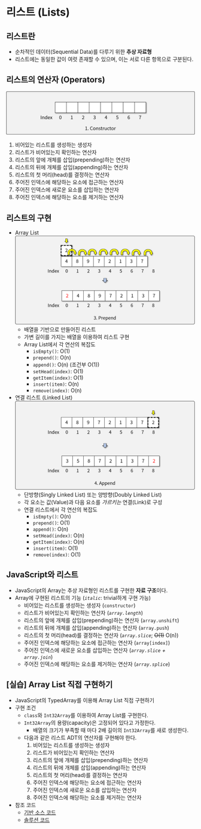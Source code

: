 # 리스트 (Lists)

## 리스트란

- 순차적인 데이터(Sequential Data)를 다루기 위한 **추상 자료형**
- 리스트에는 동일한 값이 여럿 존재할 수 있으며, 이는 서로 다른 항목으로 구분된다.

## 리스트의 연산자 (Operators)

![리스트의 연산자](img/1.png)

1. 비어있는 리스트를 생성하는 생성자
1. 리스트가 비어있는지 확인하는 연산자
1. 리스트의 앞에 개체를 삽입(prepending)하는 연산자
1. 리스트의 뒤에 개체를 삽입(appending)하는 연산자
1. 리스트의 첫 머리(head)를 결정하는 연산자
1. 주어진 인덱스에 해당하는 요소에 접근하는 연산자
1. 주어진 인덱스에 새로운 요소를 삽입하는 연산자
1. 주어진 인덱스에 해당하는 요소를 제거하는 연산자

## 리스트의 구현

- Array List
![Array List](img/2.png)
  - 배열을 기반으로 만들어진 리스트
  - 가변 길이를 가지는 배열을 이용하여 리스트 구현
  - Array List에서 각 연산의 복잡도
    - `isEmpty()`: O(1)
    - `prepend()`: O(n)
    - `append()`: O(n) (조건부 O(1))
    - `setHead(index)`: O(1)
    - `getItem(index)`: O(1)
    - `insert(item)`: O(n)
    - `remove(index)`: O(n)
- 연결 리스트 (Linked List)
![Linked List](img/3.png)
  - 단방향(Singly Linked List) 또는 양방향(Doubly Linked List)
  - 각 요소는 값(Value)과 다음 요소를 *가르키는* 연결(Link)로 구성
  - 연결 리스트에서 각 연산의 복잡도
    - `isEmpty()`: O(n)
    - `prepend()`: O(1)
    - `append()`: O(n)
    - `setHead(index)`: O(n)
    - `getItem(index)`: O(n)
    - `insert(item)`: O(1)
    - `remove(index)`: O(1)

## JavaScript와 리스트

- JavaScript의 Array는 추상 자료형인 리스트를 구현한 **자료 구조**이다.
- Array에 구현된 리스트의 기능 (*`italic`*: trivial하게 구현 가능)
  - 비어있는 리스트를 생성하는 생성자 (`constructor`)
  - 리스트가 비어있는지 확인하는 연산자 (*`array.length`*)
  - 리스트의 앞에 개체를 삽입(prepending)하는 연산자 (`array.unshift`)
  - 리스트의 뒤에 개체를 삽입(appending)하는 연산자 (`array.push`)
  - 리스트의 첫 머리(head)를 결정하는 연산자 (*`array.slice`*; ~~O(1)~~ O(n))
  - 주어진 인덱스에 해당하는 요소에 접근하는 연산자 (`array[index]`)
  - 주어진 인덱스에 새로운 요소를 삽입하는 연산자 (*`array.slice` + `array.join`*)
  - 주어진 인덱스에 해당하는 요소를 제거하는 연산자 (*`array.splice`*)

## [실습] Array List 직접 구현하기

- JavaScript의 TypedArray를 이용해 Array List 직접 구현하기
- 구현 조건
  - `class`와 `Int32Array`를 이용하여 Array List를 구현한다.
  - `Int32Array`의 용량(capacity)은 고정되어 있다고 가정한다.
    - 배열의 크기가 부족할 때 마다 2배 길이의 `Int32Array`를 새로 생성한다.
  - 다음과 같은 리스트 ADT의 연산자를 구현해야 한다.
    1. 비어있는 리스트를 생성하는 생성자
    1. 리스트가 비어있는지 확인하는 연산자
    1. 리스트의 앞에 개체를 삽입(prepending)하는 연산자
    1. 리스트의 뒤에 개체를 삽입(appending)하는 연산자
    1. 리스트의 첫 머리(head)를 결정하는 연산자
    1. 주어진 인덱스에 해당하는 요소에 접근하는 연산자
    1. 주어진 인덱스에 새로운 요소를 삽입하는 연산자
    1. 주어진 인덱스에 해당하는 요소를 제거하는 연산자
- 참조 코드
  - [기반 소스 코드](src/before.js)
  - [솔루션 코드](src/after.js)
